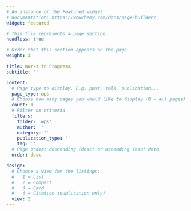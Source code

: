 ```yaml
---
# An instance of the Featured widget.
# Documentation: https://wowchemy.com/docs/page-builder/
widget: featured

# This file represents a page section.
headless: true

# Order that this section appears on the page.
weight: 3

title: Works in Progress
subtitle: ''

content:
  # Page type to display. E.g. post, talk, publication...
  page_type: wps
  # Choose how many pages you would like to display (0 = all pages)
  count: 0
  # Filter on criteria
  filters:
    folder: 'wps'
    author: ''
    category: ''
    publication_type: ''
    tag: ''
  # Page order: descending (desc) or ascending (asc) date.
  order: desc

design:
  # Choose a view for the listings:
  #   1 = List
  #   2 = Compact
  #   3 = Card
  #   4 = Citation (publication only)
  view: 2
---
```

